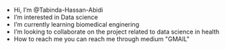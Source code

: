 - Hi, I’m @Tabinda-Hassan-Abidi
-  I’m interested in Data science
-  I’m currently learning biomedical enginering
-  I’m looking to collaborate on the project related to data science in health
-  How to reach me you can reach me through medium "GMAIL"

<!---
Tabinda-Hassan-Abidi/Tabinda-Hassan-Abidi is a ✨ special ✨ repository because its `README.md` (this file) appears on your GitHub profile.
You can click the Preview link to take a look at your changes.
--->
